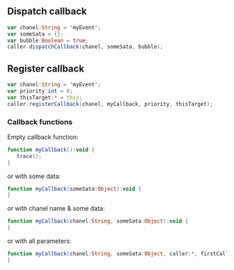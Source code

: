 ## Dispatch callback
```ActionScript
var chanel:String = 'myEvent';
var someSata = {};
var bubble:Boolean = true;
caller.dispatchCallback(chanel, someSata, bubble);
```

## Register callback
```ActionScript
var chanel:String = 'myEvent';
var priority:int = 0;
var thisTarget:* = this;
caller.registerCallback(chanel, myCallback, priority, thisTarget);
```

### Callback functions
Empty callback function:
```ActionScript
function myCallback():void {
   trace();
}
```
or with some data:
```ActionScript
function myCallback(someSata:Object):void {
}
```
or with chanel name & some data:
```ActionScript
function myCallback(chanel:String, someSata:Object):void {
}
```
or with all parameters:
```ActionScript
function myCallback(chanel:String, someSata:Object, caller:*, firstCaller:*):void {
}
```
